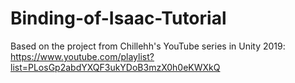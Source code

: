 # Binding-of-Isaac-Tutorial

Based on the project from Chillehh's YouTube series in Unity 2019:
https://www.youtube.com/playlist?list=PLosGp2abdYXQF3ukYDoB3mzX0h0eKWXkQ
